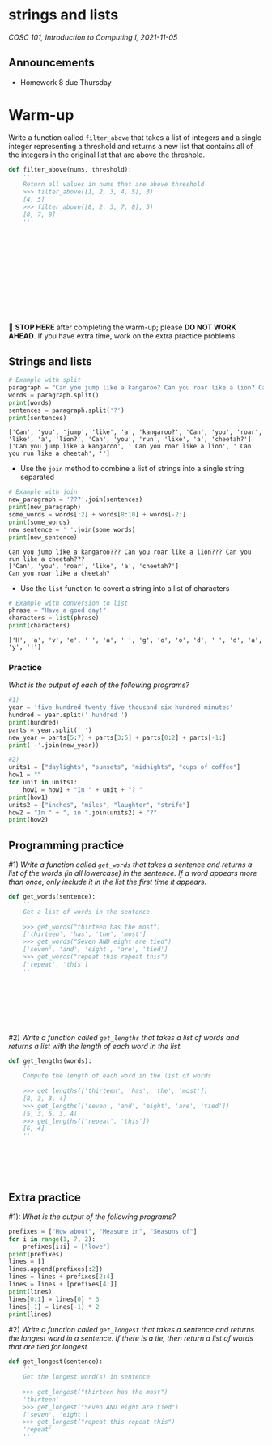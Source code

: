 # strings and lists
_COSC 101, Introduction to Computing I, 2021-11-05_

## Announcements
* Homework 8 due Thursday

# Warm-up
Write a function called `filter_above` that takes a list of integers and a single integer representing a threshold and returns a new list that contains all of the integers in the original list that are above the threshold.


```python
def filter_above(nums, threshold):
    '''
    Return all values in nums that are above threshold
    >>> filter_above([1, 2, 3, 4, 5], 3)
    [4, 5]
    >>> filter_above([8, 2, 3, 7, 8], 5)
    [8, 7, 8]
    '''
    
    
    

    
    
    
    
    
    
    
    
```

🛑 **STOP HERE** after completing the warm-up; please **DO NOT WORK AHEAD**. If you have extra time, work on the extra practice problems.

## Strings and lists


```python
# Example with split
paragraph = "Can you jump like a kangaroo? Can you roar like a lion? Can you run like a cheetah?"
words = paragraph.split()
print(words)
sentences = paragraph.split('?')
print(sentences)
```

    ['Can', 'you', 'jump', 'like', 'a', 'kangaroo?', 'Can', 'you', 'roar', 'like', 'a', 'lion?', 'Can', 'you', 'run', 'like', 'a', 'cheetah?']
    ['Can you jump like a kangaroo', ' Can you roar like a lion', ' Can you run like a cheetah', '']


* Use the `join` method to combine a list of strings into a single string separated


```python
# Example with join
new_paragraph = '???'.join(sentences)
print(new_paragraph)
some_words = words[:2] + words[8:10] + words[-2:]
print(some_words)
new_sentence = ' '.join(some_words)
print(new_sentence)
```

    Can you jump like a kangaroo??? Can you roar like a lion??? Can you run like a cheetah???
    ['Can', 'you', 'roar', 'like', 'a', 'cheetah?']
    Can you roar like a cheetah?


* Use the `list` function to covert a string into a list of characters


```python
# Example with conversion to list
phrase = "Have a good day!"
characters = list(phrase)
print(characters)
```

    ['H', 'a', 'v', 'e', ' ', 'a', ' ', 'g', 'o', 'o', 'd', ' ', 'd', 'a', 'y', '!']


### Practice
*What is the output of each of the following programs?*


```python
#1)
year = 'five hundred twenty five thousand six hundred minutes'
hundred = year.split(' hundred ')
print(hundred)
parts = year.split(' ')
new_year = parts[5:7] + parts[3:5] + parts[0:2] + parts[-1:]
print('-'.join(new_year))
```


```python
#2)
units1 = ["daylights", "sunsets", "midnights", "cups of coffee"]
how1 = ""
for unit in units1:
    how1 = how1 + "In " + unit + "? "
print(how1)
units2 = ["inches", "miles", "laughter", "strife"]
how2 = "In " + ", in ".join(units2) + "?"
print(how2)
```

## Programming practice
\#1) *Write a function called `get_words` that takes a sentence and returns a list of the words (in all lowercase) in the sentence. If a word appears more than once, only include it in the list the first time it appears.*


```python
def get_words(sentence):
    '''
    Get a list of words in the sentence
    
    >>> get_words("thirteen has the most")
    ['thirteen', 'has', 'the', 'most']
    >>> get_words("Seven AND eight are tied")
    ['seven', 'and', 'eight', 'are', 'tied']
    >>> get_words("repeat this repeat this")
    ['repeat', 'this']
    '''
   








```

\#2) *Write a function called `get_lengths` that takes a list of words and returns a list with the length of each word in the list.*


```python
def get_lengths(words):
    '''
    Compute the length of each word in the list of words
    
    >>> get_lengths(['thirteen', 'has', 'the', 'most'])
    [8, 3, 3, 4]
    >>> get_lengths(['seven', 'and', 'eight', 'are', 'tied'])
    [5, 3, 5, 3, 4]
    >>> get_lengths(['repeat', 'this'])
    [6, 4] 
    '''
   






```

## Extra practice
\#1): *What is the output of the following programs?*


```python
prefixes = ["How about", "Measure in", "Seasons of"]
for i in range(1, 7, 2):
    prefixes[i:i] = ["love"]
print(prefixes)
lines = []
lines.append(prefixes[:2])
lines = lines + prefixes[2:4]
lines = lines + [prefixes[4:]]
print(lines)
lines[0:1] = lines[0] * 3
lines[-1] = lines[-1] * 2
print(lines)
```

\#2) *Write a function called `get_longest` that takes a sentence and returns the longest word in a sentence. If there is a tie, then return a list of words that are tied for longest.*


```python
def get_longest(sentence):
    '''
    Get the longest word(s) in sentence
    
    >>> get_longest("thirteen has the most")
    'thirteen'
    >>> get_longest("Seven AND eight are tied")
    ['seven', 'eight']
    >>> get_longest("repeat this repeat this")
    'repeat'
    '''
```

